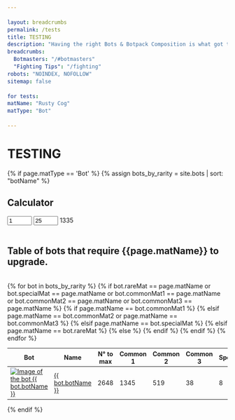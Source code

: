 ```yaml
---

layout: breadcrumbs
permalink: /tests
title: TESTING
description: "Having the right Bots & Botpack Composition is what got the best Botmasters where they are today. Learn everything you need to be one of them in here!" 
breadcrumbs:
  Botmasters: "/#botmasters"
  "Fighting Tips": "/fighting"
robots: "NOINDEX, NOFOLLOW"
sitemap: false

for tests:
matName: "Rusty Cog"
matType: "Bot"

---
```


# TESTING




{% if page.matType == 'Bot' %}
{% assign bots_by_rarity = site.bots | sort: "botName" %}








## Calculator

<div id="scrap-calc">
	<input class="calc-current" type="number" value="1" min="1" max="24">
	<input class="calc-target" type="number" value="25" min="2" max="25">
	<span class="scrapcost" >1335</span>
</div>

<script type="text/javascript">


const $currentLevel = document.querySelector('#scrap-calc input.calc-current');
const $targetLevel = document.querySelector('#scrap-calc input.calc-target');
const $output = document.querySelector('#scrap-calc span.scrapcost');
const arraycommon1 = [ 0, 1, 2, 2, 3, 4, 4, 5, 6, 8, 10, 10, 15, 15, 15, 20, 20, 25, 25, 30, 65, 130, 210, 300, 410 ];
const arraycommon2 = [ 0, 1, 2, 2, 3, 4, 4, 5, 6, 8, 10, 10, 15, 15, 15, 20, 20, 25, 25, 30, 65, 130, 210, 300, 410 ];
const arrayspecial = [ 0, 0, 0, 0, 0, 1, 2, 2, 2, 3, 3, 4, 4, 5, 6, 6, 8, 8, 10, 15, 35, 60, 75, 110, 160 ];
const arrayrare = [ 0, 0, 0, 0, 0, 0, 0, 0, 0, 0, 1, 1, 1, 1, 1, 1, 1, 1, 1, 1, 2, 3, 5, 8, 10 ];
const arrayepic = [ 0, 0, 0, 0, 0, 0, 0, 0, 0, 0, 0, 0, 0, 0, 0, 0, 0, 0, 0, 0, 1, 1, 1, 2, 3 ];


function calc(){
    var scrapCounter = 0;
    for (let i = $currentLevel.value; i < $targetLevel.value; i++) {
        scrapCounter += arraycommon1[i];
    }
    $output.innerText = scrapCounter;
}

$currentLevel.addEventListener('input', calc);
$targetLevel.addEventListener('input', calc);

</script>























<br>
<h2 id="{{page.path}}"table>Table of bots that require {{page.matName}} to upgrade.</h1>
<br>

 <table class="collection-list no-inline">
  <thead>
    <tr>
      <th>Bot</th>
      <th>Name</th>
      <th>N° to max</th>
      <th>Common 1</th>
      <th>Common 2</th>
      <th>Common 3</th>
      <th>Special</th>
      <th>Rare</th>
      <th>Essence</th>
    </tr>
  </thead>
  <tbody>
    {% for bot in bots_by_rarity %}
    {% if bot.rareMat == page.matName or bot.specialMat == page.matName or bot.commonMat1 == page.matName or bot.commonMat2 == page.matName or bot.commonMat3 == page.matName %}
      <tr class="collection-list-entry rarity_{{bot.botRarity}}">
          <td class="table-pic">
       <a href="{{ site.baseurl }}{{ bot.url }}" title="Everything about the bot {{ bot.botName }}"> 
        <img loading="lazy"   src="/assets/img/bots{{ bot.url }}.png" alt="Image of the bot {{ bot.botName }}"> 
       </a>
          </td>
          <td>
            <a href="{{ site.baseurl }}{{ bot.url }}" title="Everything about the bot {{ bot.botName }}"> {{ bot.botName }} </a>
          </td>
            {% if page.matName == bot.commonMat1 %}
                <td>2648</td>
            {% elsif page.matName == bot.commonMat2 or page.matName == bot.commonMat3 %}
                <td>1345</td>
            {% elsif page.matName == bot.specialMat %}
                <td>519</td>
            {% elsif page.matName == bot.rareMat %}
                <td>38</td>
            {% else %}
                <td>8</td>   
            {% endif %}        
            <td class="rarity_Common">
              <a href="/{{bot.commonMat1 | slugify}}" title="{{bot.commonMat1}}">
                <img loading="lazy"   src="/assets/img/materials/{{bot.commonMat1 | slugify}}.png" alt="{{bot.commonMat1}}" >
              </a>
            </td>
            <td class="rarity_Common">
              <a href="/{{bot.commonMat2 | slugify}}" title="{{bot.commonMat2}}">
                <img loading="lazy"   src="/assets/img/materials/{{bot.commonMat2 | slugify}}.png" alt="{{bot.commonMat2}}" >
              </a>
            </td>
            <td class="rarity_Common">
              <a href="/{{bot.commonMat3 | slugify}}" title="{{bot.commonMat3}}">
                <img loading="lazy"   src="/assets/img/materials/{{bot.commonMat3 | slugify}}.png" alt="{{bot.commonMat3}}" >
              </a>
            </td>
            <td class="rarity_Special">
              <a href="/{{bot.specialMat | slugify}}" title="{{bot.specialMat}}">
                <img loading="lazy"   src="/assets/img/materials/{{bot.specialMat | slugify}}.png" alt="{{bot.specialMat}}" >
              </a>
            </td>
            <td class="rarity_Rare">
              <a href="/{{bot.rareMat | slugify}}" title="{{bot.rareMat}}">
                <img loading="lazy"   src="/assets/img/materials/{{bot.rareMat | slugify}}.png" alt="{{bot.rareMat}}" >
              </a>
            </td>
            <td class="rarity_Epic">
              <a href="/essence" title="Default Essence page">
                <img loading="lazy"   src="/assets/img/materials/essence.png" alt="Default Essence pic" >
              </a>
            </td>
        </tr>
    {% endif %}
    {% endfor %}
  </tbody>
</table>
{% endif %}
